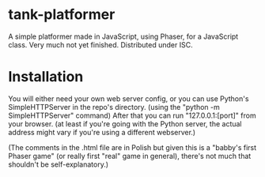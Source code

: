 # tank-platformer
A simple platformer made in JavaScript, using Phaser, for a JavaScript class. Very much not yet finished. Distributed under ISC.

# Installation
You will either need your own web server config, or you can use Python's SimpleHTTPServer in the repo's directory. (using the  "python -m SimpleHTTPServer" command)
After that you can run "127.0.0.1:[port]" from your browser. (at least if you're going with the Python server, the actual address might vary if you're using a different webserver.)

(The comments in the .html file are in Polish but given this is a "babby's first Phaser game" (or really first "real" game in general), there's not much that shouldn't be self-explanatory.)
